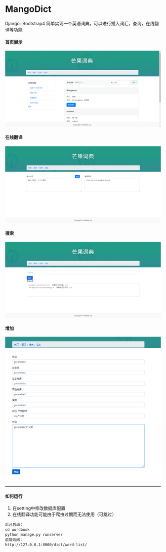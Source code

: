 # MangoDict
Django+Bootstrap4 简单实现一个英语词典，可以进行插入词汇，查询，在线翻译等功能

#### 首页展示

![image-20200514092710113](README.assets/image-20200514092710113.png)

#### 在线翻译

![image-20200514092815754](README.assets/image-20200514092815754.png)

#### 搜索

![image-20200514092858478](README.assets/image-20200514092858478.png)

#### 增加

![image-20200514093049881](README.assets/image-20200514093049881.png)

***

#### 如何运行

1. 在setting中修改数据库配置
2. 在线翻译功能可能由于爬虫过期而无法使用（可跳过）

~~~
后台启动：
cd wordbook
python manage.py runserver
前端访问：
http://127.0.0.1:8000/dict/word-list/
~~~

